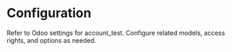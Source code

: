 # Configuration

Refer to Odoo settings for account_test. Configure related models, access rights, and options as needed.
